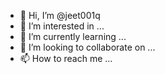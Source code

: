 - 👋 Hi, I’m @jeet001q
- 👀 I’m interested in ...
- 🌱 I’m currently learning ...
- 💞️ I’m looking to collaborate on ...
- 📫 How to reach me ...

<!---
jeet001q/jeet001q is a ✨ special ✨ repository because its `README.md` (this file) appears on your GitHub profile.
You can click the Preview link to take a look at your changes.
--->
